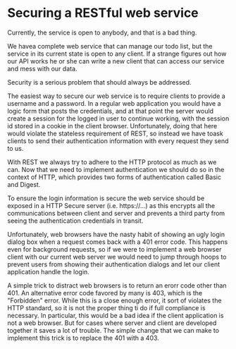 # Securing a RESTful web service

Currently, the service is open to anybody, and that is a bad thing.

We havea complete web service that can manage our todo list, but the service in its current state is open to any client. If a strange figures out how our API works he or she can write a new client that can access our service and mess with our data.

Security is a serious problem that should always be addressed.

The easiest way to secure our web service is to require clients to provide a username and a password. In a regular web application you would have a logic form that posts the credentials, and at that point the server would create a session for the logged in user to continue working, with the session id stored in a cookie in the client browser. Unfortunately, doing that here would violate the stateless requirement of REST, so instead we have toask clients to send their authentication information with every request they send to us.

With REST we always try to adhere to the HTTP protocol as much as we can. Now that we need to implement authentication we should do so in the context of HTTP, which provides two forms of authentication called Basic and Digest.

To ensure the login information is secure the web service should be exposed in a HTTP Secure server (i.e. https://...) as this encrypts all the communications between client and server and prevents a third party from seeing the authentication credentials in transit.

Unfortunately, web browsers have the nasty habit of showing an ugly login dialog box when a request comes back with a 401 error code. This happens even for background requests, so if we were to implement a web browser client with our current web server we would need to jump through hoops to prevent users from showing their authentication dialogs and let our client application handle the login.

A simple trick to distract web browsers is to return an erorr code other than 401. An alternative error code favored by many is 403, which is the "Forbidden" error. While this is a close enough error, it sort of violates the HTTP standard, so it is not the proper thing ti do if full compliance is necessary. In particular, this would be a bad idea if the client application is not a web browser. But for cases where server and client are developed together it saves a lot of trouble. The simple change that we can make to implement this trick is to replace the 401 with a 403.